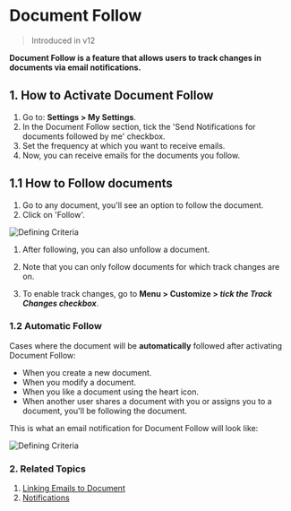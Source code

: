 <!-- add-breadcrumbs -->
# Document Follow

> Introduced in v12

**Document Follow is a feature that allows users to track changes in documents via email notifications.**

## 1. How to Activate Document Follow
1. Go to: **Settings > My Settings**.
1. In the Document Follow section, tick the 'Send Notifications for documents followed by me' checkbox.
1. Set the frequency at which you want to receive emails.
1. Now, you can receive emails for the documents you follow.

## 1.1 How to Follow documents
1. Go to any document, you'll see an option to follow the document.
1. Click on 'Follow'.

<img class="screenshot" alt="Defining Criteria" src="{{docs_base_url}}/v12/assets/img/setup/email/document-follow-how-to-follow.png">

1. After following, you can also unfollow a document.

1. Note that you can only follow documents for which track changes are on.
1. To enable track changes, go to **Menu > Customize > *tick the Track Changes checkbox***.

### 1.2 Automatic Follow
Cases where the document will be __automatically__ followed after activating Document Follow:

* When you create a new document.
* When you modify a document.
* When you like a document using the heart icon.
* When another user shares a document with you or assigns you to a document, you'll be following the document.

This is what an email notification for Document Follow will look like:

<img class="screenshot" alt="Defining Criteria" src="{{docs_base_url}}/v12/assets/img/setup/email/document-follow-email.png">

### 2. Related Topics
1. [Linking Emails to Document](/docs/user/manual/en/setting-up/email/linking-emails-to-document)
1. [Notifications](/docs/user/manual/en/setting-up/notifications)
